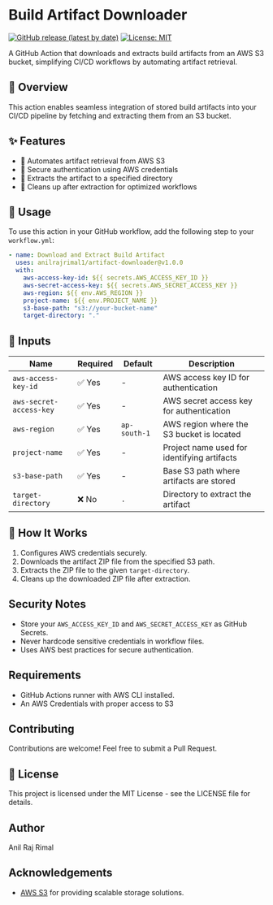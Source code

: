 # Build Artifact Downloader

[![GitHub release (latest by date)](https://img.shields.io/github/v/release/anilrajrimal1/artifact-downloader)](https://github.com/anilrajrimal1/artifact-downloader/releases)
[![License: MIT](https://img.shields.io/badge/License-MIT-yellow.svg)](https://opensource.org/licenses/MIT)

A GitHub Action that downloads and extracts build artifacts from an AWS S3 bucket, simplifying CI/CD workflows by automating artifact retrieval.

## 📌 Overview

This action enables seamless integration of stored build artifacts into your CI/CD pipeline by fetching and extracting them from an S3 bucket.

## ✨ Features

- 🔹 Automates artifact retrieval from AWS S3
- 🔹 Secure authentication using AWS credentials
- 🔹 Extracts the artifact to a specified directory
- 🔹 Cleans up after extraction for optimized workflows

## 🚀 Usage

To use this action in your GitHub workflow, add the following step to your `workflow.yml`:

```yaml
- name: Download and Extract Build Artifact
  uses: anilrajrimal1/artifact-downloader@v1.0.0
  with:
    aws-access-key-id: ${{ secrets.AWS_ACCESS_KEY_ID }}
    aws-secret-access-key: ${{ secrets.AWS_SECRET_ACCESS_KEY }}
    aws-region: ${{ env.AWS_REGION }}
    project-name: ${{ env.PROJECT_NAME }}
    s3-base-path: "s3://your-bucket-name"
    target-directory: "."
```

## 🔧 Inputs

| Name                   | Required | Default      | Description                                     |
|------------------------|----------|--------------|-------------------------------------------------|
| `aws-access-key-id`    | ✅ Yes   | -            | AWS access key ID for authentication           |
| `aws-secret-access-key`| ✅ Yes   | -            | AWS secret access key for authentication       |
| `aws-region`          | ✅ Yes   | `ap-south-1` | AWS region where the S3 bucket is located      |
| `project-name`        | ✅ Yes   | -            | Project name used for identifying artifacts    |
| `s3-base-path`        | ✅ Yes   | -            | Base S3 path where artifacts are stored       |
| `target-directory`    | ❌ No    | `.`          | Directory to extract the artifact             |

## 🔄 How It Works

1. Configures AWS credentials securely.
2. Downloads the artifact ZIP file from the specified S3 path.
3. Extracts the ZIP file to the given `target-directory`.
4. Cleans up the downloaded ZIP file after extraction.

## Security Notes

- Store your `AWS_ACCESS_KEY_ID` and `AWS_SECRET_ACCESS_KEY` as GitHub Secrets.
- Never hardcode sensitive credentials in workflow files.
- Uses AWS best practices for secure authentication.

## Requirements

- GitHub Actions runner with AWS CLI installed.
- An AWS Credentials with proper access to S3

## Contributing

Contributions are welcome! Feel free to submit a Pull Request.

## 📜 License

This project is licensed under the MIT License - see the LICENSE file for details.

## Author

Anil Raj Rimal

## Acknowledgements

- [AWS S3](https://aws.amazon.com/s3/) for providing scalable storage solutions.


